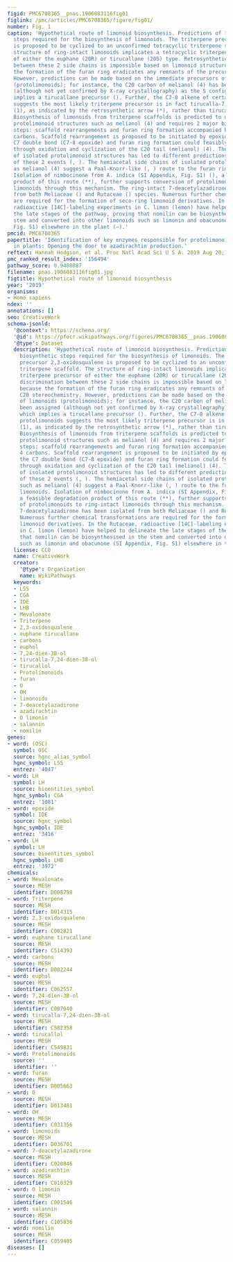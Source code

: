 ```yaml
---
figid: PMC6708365__pnas.1906083116fig01
figlink: /pmc/articles/PMC6708365/figure/fig01/
number: Fig. 1
caption: 'Hypothetical route of limonoid biosynthesis. Predictions of the major biosynthetic
  steps required for the biosynthesis of limonoids. The triterpene precursor 2,3-oxidosqualene
  is proposed to be cyclized to an unconfirmed tetracyclic triterpene scaffold. The
  structure of ring-intact limonoids implicates a tetracyclic triterpene precursor
  of either the euphane (20R) or tirucallane (20S) type. Retrosynthetic discrimination
  between these 2 side chains is impossible based on limonoid structures, because
  the formation of the furan ring eradicates any remnants of the precursor’s C20 stereochemistry.
  However, predictions can be made based on the immediate precursors of limonoids
  (protolimonoids); for instance, the C20 carbon of melianol (4) has been assigned
  (although not yet confirmed by X-ray crystallography) as the S configuration which
  implies a tirucallane precursor (). Further, the C7-8 alkene of certain protolimonoids
  suggests the most likely triterpene precursor is in fact tirucalla-7,24-dien-3β-ol
  (1), as indicated by the retrosynthetic arrow (*), rather than tirucallol itself.
  Biosynthesis of limonoids from triterpene scaffolds is predicted to occur through
  protolimonoid structures such as melianol (4) and requires 2 major biosynthetic
  steps: scaffold rearrangements and furan ring formation accompanied by loss of 4
  carbons. Scaffold rearrangement is proposed to be initiated by epoxidation of the
  C7 double bond (C7-8 epoxide) and furan ring formation could feasibly be initiated
  through oxidation and cyclization of the C20 tail (melianol) (4). The diversity
  of isolated protolimonoid structures has led to different predictions of the order
  of these 2 events (, ). The hemiacetal side chains of isolated protolimonoids such
  as melianol (4) suggest a Paal-Knorr-like (, ) route to the furan ring of limonoids.
  Isolation of nimbocinone from A. indica (SI Appendix, Fig. S1) (), a feasible degradation
  product of this route (**), further supports conversion of protolimonoids to ring-intact
  limonoids through this mechanism. The ring-intact 7-deacetylazadirone has been isolated
  from both Meliaceae () and Rutaceae () species. Numerous further chemical transformations
  are required for the formation of seco-ring limonoid derivatives. In the Rutaceae,
  radioactive [14C]-labeling experiments in C. limon (lemon) have helped to delineate
  the late stages of the pathway, proving that nomilin can be biosynthesised in the
  stem and converted into other limonoids such as limonin and obacunone (SI Appendix,
  Fig. S1) elsewhere in the plant (–).'
pmcid: PMC6708365
papertitle: 'Identification of key enzymes responsible for protolimonoid biosynthesis
  in plants: Opening the door to azadirachtin production.'
reftext: Hannah Hodgson, et al. Proc Natl Acad Sci U S A. 2019 Aug 20;116(34):17096-17104.
pmc_ranked_result_index: '156494'
pathway_score: 0.9408087
filename: pnas.1906083116fig01.jpg
figtitle: Hypothetical route of limonoid biosynthesis
year: '2019'
organisms:
- Homo sapiens
ndex: ''
annotations: []
seo: CreativeWork
schema-jsonld:
  '@context': https://schema.org/
  '@id': https://pfocr.wikipathways.org/figures/PMC6708365__pnas.1906083116fig01.html
  '@type': Dataset
  description: 'Hypothetical route of limonoid biosynthesis. Predictions of the major
    biosynthetic steps required for the biosynthesis of limonoids. The triterpene
    precursor 2,3-oxidosqualene is proposed to be cyclized to an unconfirmed tetracyclic
    triterpene scaffold. The structure of ring-intact limonoids implicates a tetracyclic
    triterpene precursor of either the euphane (20R) or tirucallane (20S) type. Retrosynthetic
    discrimination between these 2 side chains is impossible based on limonoid structures,
    because the formation of the furan ring eradicates any remnants of the precursor’s
    C20 stereochemistry. However, predictions can be made based on the immediate precursors
    of limonoids (protolimonoids); for instance, the C20 carbon of melianol (4) has
    been assigned (although not yet confirmed by X-ray crystallography) as the S configuration
    which implies a tirucallane precursor (). Further, the C7-8 alkene of certain
    protolimonoids suggests the most likely triterpene precursor is in fact tirucalla-7,24-dien-3β-ol
    (1), as indicated by the retrosynthetic arrow (*), rather than tirucallol itself.
    Biosynthesis of limonoids from triterpene scaffolds is predicted to occur through
    protolimonoid structures such as melianol (4) and requires 2 major biosynthetic
    steps: scaffold rearrangements and furan ring formation accompanied by loss of
    4 carbons. Scaffold rearrangement is proposed to be initiated by epoxidation of
    the C7 double bond (C7-8 epoxide) and furan ring formation could feasibly be initiated
    through oxidation and cyclization of the C20 tail (melianol) (4). The diversity
    of isolated protolimonoid structures has led to different predictions of the order
    of these 2 events (, ). The hemiacetal side chains of isolated protolimonoids
    such as melianol (4) suggest a Paal-Knorr-like (, ) route to the furan ring of
    limonoids. Isolation of nimbocinone from A. indica (SI Appendix, Fig. S1) (),
    a feasible degradation product of this route (**), further supports conversion
    of protolimonoids to ring-intact limonoids through this mechanism. The ring-intact
    7-deacetylazadirone has been isolated from both Meliaceae () and Rutaceae () species.
    Numerous further chemical transformations are required for the formation of seco-ring
    limonoid derivatives. In the Rutaceae, radioactive [14C]-labeling experiments
    in C. limon (lemon) have helped to delineate the late stages of the pathway, proving
    that nomilin can be biosynthesised in the stem and converted into other limonoids
    such as limonin and obacunone (SI Appendix, Fig. S1) elsewhere in the plant (–).'
  license: CC0
  name: CreativeWork
  creator:
    '@type': Organization
    name: WikiPathways
  keywords:
  - LSS
  - CGA
  - IDE
  - LHB
  - Mevalonate
  - Triterpene
  - 2,3-oxidosqualene
  - euphane tirucallane
  - carbons
  - euphol
  - 7,24-dien-3B-ol
  - tirucalla-7,24-dien-38-ol
  - tirucallol
  - Protolimonoids
  - furan
  - O
  - OH
  - limonoids
  - 7-deacetylazadirone
  - azadirachtin
  - O limonin
  - salannin
  - nomilin
genes:
- word: (OSC)
  symbol: OSC
  source: hgnc_alias_symbol
  hgnc_symbol: LSS
  entrez: '4047'
- word: LH
  symbol: LH
  source: bioentities_symbol
  hgnc_symbol: CGA
  entrez: '1081'
- word: ерохide
  symbol: IDE
  source: hgnc_symbol
  hgnc_symbol: IDE
  entrez: '3416'
- word: LH
  symbol: LH
  source: bioentities_symbol
  hgnc_symbol: LHB
  entrez: '3972'
chemicals:
- word: Mevalonate
  source: MESH
  identifier: D008798
- word: Triterpene
  source: MESH
  identifier: D014315
- word: 2,3-oxidosqualene
  source: MESH
  identifier: C002821
- word: euphane tirucallane
  source: MESH
  identifier: C514393
- word: carbons
  source: MESH
  identifier: D002244
- word: euphol
  source: MESH
  identifier: C062557
- word: 7,24-dien-3B-ol
  source: MESH
  identifier: C007040
- word: tirucalla-7,24-dien-38-ol
  source: MESH
  identifier: C582358
- word: tirucallol
  source: MESH
  identifier: C549831
- word: Protolimonoids
  source: ''
  identifier: ''
- word: furan
  source: MESH
  identifier: D005663
- word: O
  source: MESH
  identifier: D013481
- word: OH
  source: MESH
  identifier: C031356
- word: limonoids
  source: MESH
  identifier: D036701
- word: 7-deacetylazadirone
  source: MESH
  identifier: C020846
- word: azadirachtin
  source: MESH
  identifier: C010329
- word: O limonin
  source: MESH
  identifier: C001546
- word: salannin
  source: MESH
  identifier: C105836
- word: nomilin
  source: MESH
  identifier: C059405
diseases: []
---
```

